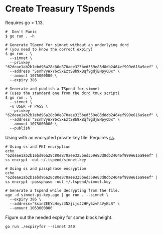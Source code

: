 # Create Treasury TSpends

Requires go > 1.13.

```shell
#  Don't Panic
$ go run . -h

# Generate TSpend for simnet without an underlying dcrd
# (you need to know the correct expiry)
$ go run . \
  --simnet \
  --privkey "62deae1ab2b1ebd96a28c80e870aee325bed359e83d8db2464ef999e616a9eef" \
  --address "SsnhVyWxY6c5xEztSBb9xBqf9gdjEHpyCDx" \
  --amount 1075000000 \
  --expiry 386

# Generate and publish a TSpend for simnet
# (uses the standard one from the dcrd tmux script)
$ go run . \
  --simnet \
  -u USER -P PASS \
  --privkey "62deae1ab2b1ebd96a28c80e870aee325bed359e83d8db2464ef999e616a9eef" \
  --address "SsnhVyWxY6c5xEztSBb9xBqf9gdjEHpyCDx" \
  --amount 1075000000 \
  --publish
```

Using with an encrypted private key file. Requires [ss](https://github.com/jrick/ss).

```shell
# Using ss and PKI encryption
echo "62deae1ab2b1ebd96a28c80e870aee325bed359e83d8db2464ef999e616a9eef" | ss encrypt -out ~/.tspend/simnet.key

# Using ss and passphrase encryption
echo "62deae1ab2b1ebd96a28c80e870aee325bed359e83d8db2464ef999e616a9eef" | ss encrypt -passphase -out ~/.tspend/simnet.key

# Generate a tspend while decrypting from the file.
age -d simnet-pi-key.age | go run . --simnet \
  --expiry 386 \
  --address="SsinZEEYLHmyz3NXjijcJ2HFy6zvh4VyKLR" \
  --amount 1063000000
```

Figure out the needed expiry for some block height.

```shell
go run ./expiryfor --simnet 240
```
